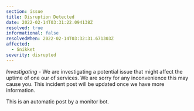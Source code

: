 ```yaml
---
section: issue
title: Disruption Detected
date: 2022-02-14T03:31:22.094138Z
resolved: true
informational: false
resolvedWhen: 2022-02-14T03:32:31.671303Z
affected:
  - Snikket
severity: disrupted
---
```

*Investigating* - We are investigating a potential issue that might affect the uptime of one our of services. We are sorry for any inconvenience this may cause you. This incident post will be updated once we have more information.

This is an automatic post by a monitor bot.
        